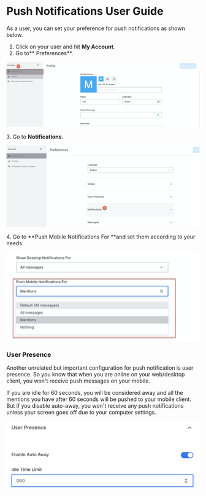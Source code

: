 # Push Notifications User Guide

As a user, you can set your preference for push notifications as shown below.

1. Click on your user and hit **My Account**.
2. Go to\*\* Preferences\*\*.

![](<../../../.gitbook/assets/image (144).png>)

3\. Go to **Notifications**.

![](<../../../.gitbook/assets/image (145).png>)

4\. Go to \*\*Push Mobile Notifications For \*\*and set them according to your needs.

![](<../../../.gitbook/assets/image (146).png>)

### User Presence

Another unrelated but important configuration for push notification is user presence. So you know that when you are online on your web/desktop client, you won't receive push messages on your mobile.

If you are idle for 60 seconds, you will be considered away and all the mentions you have after 60 seconds will be pushed to your mobile client. But if you disable auto-away, you won't receive any push notifications unless your screen goes off due to your computer settings.

![](<../../../.gitbook/assets/image (148).png>)
